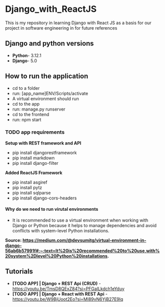 # Django_with_ReactJS
This is my repository in learning Django with React JS as a basis for our project in software engineering in for future references

## Django and python versions 
- **Python**- 3.12.1
- **Django**- 5.0

## How to run the application
- cd to a folder
- run: [app_name]ENV/Scripts/activate 
- A virtual environment should run 
- cd to the app 
- run: manage.py runserver 
- cd to the frontend
- run: npm start

### TODO app requirements 

**Setup with REST framework and API**
- pip install djangorestframework 
- pip install markdown 
- pip install django-filter

**Added ReactJS Framework**
- pip install asgiref
- pip install pytz
- pip install sqlparse
- pip install django-cors-headers
#### Why do we need to run virutal environments 
- It is recommended to use a virtual environment when working with Django or Python because it helps to manage dependencies and avoid conflicts with system-level Python installations.

**Source: https://medium.com/@devsumitg/virtual-environment-in-django-56ab6b57991f#:~:text=It%20is%20recommended%20to%20use,with%20system%2Dlevel%20Python%20installations.**

## Tutorials
- **[TODO APP] | Django + REST Api (CRUD)** - https://youtu.be/TmsD8QExZ84?si=PFGaILkdch1eYduy
- **[TODO APP] | Django + React with REST Api** - https://youtu.be/W9BjUoot2Eo?si=Ml89vN6YjB27E9lq

